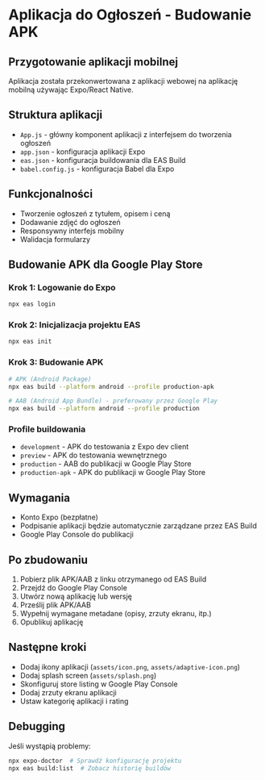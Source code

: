 # Aplikacja do Ogłoszeń - Budowanie APK

## Przygotowanie aplikacji mobilnej

Aplikacja została przekonwertowana z aplikacji webowej na aplikację mobilną używając Expo/React Native.

## Struktura aplikacji

- `App.js` - główny komponent aplikacji z interfejsem do tworzenia ogłoszeń
- `app.json` - konfiguracja aplikacji Expo
- `eas.json` - konfiguracja buildowania dla EAS Build
- `babel.config.js` - konfiguracja Babel dla Expo

## Funkcjonalności

- Tworzenie ogłoszeń z tytułem, opisem i ceną
- Dodawanie zdjęć do ogłoszeń
- Responsywny interfejs mobilny
- Walidacja formularzy

## Budowanie APK dla Google Play Store

### Krok 1: Logowanie do Expo
```bash
npx eas login
```

### Krok 2: Inicjalizacja projektu EAS
```bash
npx eas init
```

### Krok 3: Budowanie APK
```bash
# APK (Android Package)
npx eas build --platform android --profile production-apk

# AAB (Android App Bundle) - preferowany przez Google Play
npx eas build --platform android --profile production
```

### Profile buildowania

- `development` - APK do testowania z Expo dev client
- `preview` - APK do testowania wewnętrznego
- `production` - AAB do publikacji w Google Play Store
- `production-apk` - APK do publikacji w Google Play Store

## Wymagania

- Konto Expo (bezpłatne)
- Podpisanie aplikacji będzie automatycznie zarządzane przez EAS Build
- Google Play Console do publikacji

## Po zbudowaniu

1. Pobierz plik APK/AAB z linku otrzymanego od EAS Build
2. Przejdź do Google Play Console
3. Utwórz nową aplikację lub wersję
4. Prześlij plik APK/AAB
5. Wypełnij wymagane metadane (opisy, zrzuty ekranu, itp.)
6. Opublikuj aplikację

## Następne kroki

- Dodaj ikony aplikacji (`assets/icon.png`, `assets/adaptive-icon.png`)
- Dodaj splash screen (`assets/splash.png`)
- Skonfiguruj store listing w Google Play Console
- Dodaj zrzuty ekranu aplikacji
- Ustaw kategorię aplikacji i rating

## Debugging

Jeśli wystąpią problemy:
```bash
npx expo-doctor  # Sprawdź konfigurację projektu
npx eas build:list  # Zobacz historię buildów
```